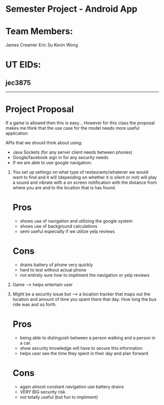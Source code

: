 Semester Project - Android App
==============================

Team Members:
=============
James Creamer
Eric Su
Kevin Wong

UT EIDs:
========
jec3875
-------
-------


Project Proposal
================

If a game is allowed then this is easy...
However for this class the proposal makes me
think that the use case for the model needs
more useful application

APIs that we should think about using:
- Java Sockets (for any server client needs between phones)
- Google/facebook sign in for any security needs
- If we are able to use google navigation:

1)	You set up settings on what type of restaurants/whatever we would want to find
	and it will (depending on whether it is silent or not) will play a sound and vibrate
	with a on screen notification with the distance from where you are and to the location that is has found.
	
	Pros
	====
	- shows use of navigation and utilizing the google system
	- shows use of background calculations
	- semi useful especially if we utilize yelp reviews
	
	Cons
	====
	- drains battery of phone very quickly
	- hard to test without actual phone
	- not entirely sure how to impliment the navigation or yelp reviews
	
	
2)	Game --> helps entertain user

3)	Might be a security issue but --> a location tracker that maps out the location and
	amount of time you spent there that day. How long the bus ride was and so forth.
	
	Pros
	====
	- being able to distinguish between a person walking and a person in a car.
	- show security knowledge will have to secure this information
	- helps user see the time they spent in their day and plan forward
	
	Cons
	====
	- again almost constant navigation use battery drains
	- VERY BIG security risk
	- not totally useful (but fun to impliment)
	








